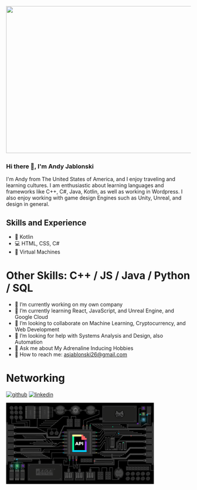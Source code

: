 <img src="https://github.com/andyj710/andyj710/blob/13c7fb8763f9769531a48431f4b1c1925d919aa1/DALL%C2%B7E%202024-07-24%2001.54.37%20-%20A%20caricature%20of%20a%20man%20with%20a%20short%20beard%2C%20smiling%2C%20standing%20in%20front%20of%20a%20server%20room%20with%20rows%20of%20servers%20and%20blinking%20lights.%20Add%20thought%20bubbles%20ar.webp" width="800" height="400">

### Hi there 👋, I'm Andy Jablonski
I'm Andy from The United States of America, and I enjoy traveling and learning cultures. I am enthusiastic about learning languages and frameworks like C++, C#, Java, Kotlin, as well as working in Wordpress. I also enjoy working with game design Engines such as Unity, Unreal, and design in general.

## Skills and Experience
* :iphone: Kotlin
* :computer: HTML, CSS, C#
* :floppy_disk: Virtual Machines

# Other Skills: C++ / JS / Java / Python / SQL

- 🔭 I’m currently working on my own company 
- 🌱 I’m currently learning React, JavaScript, and Unreal Engine, and Google Cloud 
- 👯 I’m looking to collaborate on Machine Learning, Cryptocurrency, and Web Development 
- 🤔 I’m looking for help with Systems Analysis and Design, also Automation 
- 💬 Ask me about My Adrenaline Inducing Hobbies 
- :e-mail: How to reach me: asjablonski26@gmail.com 

# Networking
[<img src='https://cdn.jsdelivr.net/npm/simple-icons@3.0.1/icons/github.svg' alt='github' height='40'>](https://github.com/andyj710)  [<img src='https://cdn.jsdelivr.net/npm/simple-icons@3.0.1/icons/linkedin.svg' alt='linkedin' height='40'>](https://www.linkedin.com/in/andrew-jablonski-37b266197/)  

<p align="center">
<img align="left" src="api_giphy_header.gif" width="80%" alt="API Giphy logo"/>
</p>

